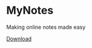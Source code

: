 # MyNotes
Making online notes made easy

[Download](https://codeload.github.com/salahmamouni/MyNotes/zip/refs/heads/main/)
